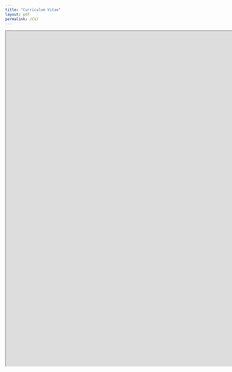 ```yaml
---
title: "Curriculum Vitae"
layout: pdf
permalink: /CV/
---
```


<iframe src="https://drive.google.com/file/d/1-_cxS09UmWY1PSw9IOqLSL-PT687l8sN/preview" width="1920" height="1080"></iframe>